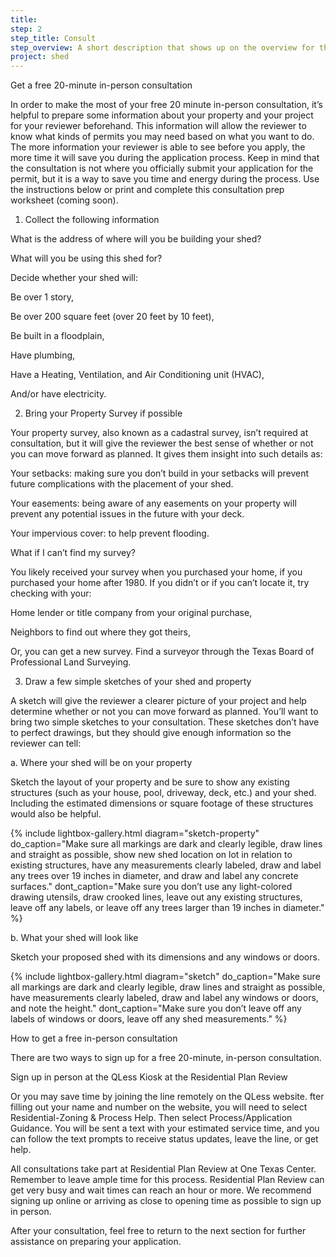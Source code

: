 ```yaml
---
title:
step: 2
step_title: Consult
step_overview: A short description that shows up on the overview for this kind of project.
project: shed
---
```



Get a free 20-minute in-person consultation

In order to make the most of your free 20 minute in-person consultation, it’s helpful to prepare some information about your property and your project for your reviewer beforehand. This information will allow the reviewer to know what kinds of permits you may need based on what you want to do. The more information your reviewer is able to see before you apply, the more time it will save you during the application process. Keep in mind that the consultation is not where you officially submit your application for the permit, but it is a way to save you time and energy during the process. Use the instructions below or print and complete this consultation prep worksheet (coming soon).

1. Collect the following information

What is the address of where will you be building your shed?

What will you be using this shed for?

Decide whether your shed will:

Be over 1 story,

Be over 200 square feet (over 20 feet by 10 feet),

Be built in a floodplain,

Have plumbing,

Have a Heating, Ventilation, and Air Conditioning unit (HVAC),

And/or have electricity.

2. Bring your Property Survey if possible

Your property survey, also known as a cadastral survey, isn’t required at consultation, but it will give the reviewer the best sense of whether or not you can move forward as planned. It gives them insight into such details as:

Your setbacks: making sure you don’t build in your setbacks will prevent future complications with the placement of your shed.

Your easements: being aware of any easements on your property will prevent any potential issues in the future with your deck.

Your impervious cover: to help prevent flooding.

What if I can’t find my survey?

You likely received your survey when you purchased your home, if you purchased your home after 1980. If you didn’t or if you can’t locate it, try checking with your:

Home lender or title company from your original purchase,

Neighbors to find out where they got theirs,

Or, you can get a new survey. Find a surveyor through the Texas Board of Professional Land Surveying.

3. Draw a few simple sketches of your shed and property

A sketch will give the reviewer a clearer picture of your project and help determine whether or not you can move forward as planned. You’ll want to bring two simple sketches to your consultation. These sketches don’t have to perfect drawings, but they should give enough information so the reviewer can tell:

a. Where your shed will be on your property

Sketch the layout of your property and be sure to show any existing structures (such as your house, pool, driveway, deck, etc.) and your shed. Including the estimated dimensions or square footage of these structures would also be helpful.

{% include lightbox-gallery.html diagram="sketch-property" do_caption="Make sure all markings are dark and clearly legible, draw lines and straight as possible, show new shed location on lot in relation to existing structures, have any measurements clearly labeled, draw and label any trees over 19 inches in diameter, and draw and label any concrete surfaces." dont_caption="Make sure you don&rsquo;t use any light-colored drawing utensils, draw crooked lines, leave out any existing structures, leave off any labels, or leave off any trees larger than 19 inches in diameter." %}

b. What your shed will look like

Sketch your proposed shed with its dimensions and any windows or doors.

{% include lightbox-gallery.html diagram="sketch" do_caption="Make sure all markings are dark and clearly legible, draw lines and straight as possible, have measurements clearly labeled, draw and label any windows or doors, and note the height." dont_caption="Make sure you don&rsquo;t leave off any labels of windows or doors, leave off any shed measurements." %}

How to get a free in-person consultation

There are two ways to sign up for a free 20-minute, in-person consultation.

Sign up in person at the QLess Kiosk at the Residential Plan Review

Or you may save time by joining the line remotely on the QLess website. fter filling out your name and number on the website, you will need to select Residential-Zoning & Process Help. Then select Process/Application Guidance. You will be sent a text with your estimated service time, and you can follow the text prompts to receive status updates, leave the line, or get help.

All consultations take part at Residential Plan Review at One Texas Center. Remember to leave ample time for this process. Residential Plan Review can get very busy and wait times can reach an hour or more. We recommend signing up online or arriving as close to opening time as possible to sign up in person.

After your consultation, feel free to return to the next section for further assistance on preparing your application.